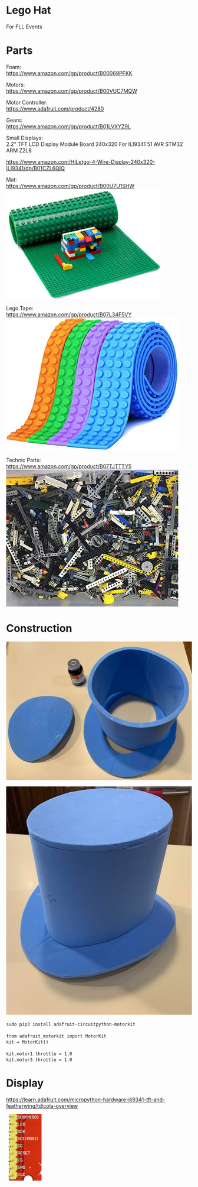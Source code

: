 # Lego Hat
For FLL Events

# Parts

Foam:<br>
https://www.amazon.com/gp/product/B00069PFKK

Motors:<br>
https://www.amazon.com/gp/product/B00VUC7MQW

Motor Controller:<br>
https://www.adafruit.com/product/4280

Gears:<br>
https://www.amazon.com/gp/product/B01LVXYZ9L

Small Displays:<br>
2.2" TFT LCD Display Module Board 240x320 For ILI9341 51 AVR STM32 ARM Z2L8

https://www.amazon.com/HiLetgo-4-Wire-Display-240x320-ILI9341/dp/B01CZL6QIQ

Mat:<br>
https://www.amazon.com/gp/product/B00U7U1SHW<br>
![](art/mat.jpg)

Lego Tape:<br>
https://www.amazon.com/gp/product/B07L34F5VY<br>
![](art/tape.jpg)

Technic Parts:<br>
https://www.amazon.com/gp/product/B07TJTTTY5<br>
![](art/technic.jpg)

# Construction

![](art/hat-foam1.jpg)

![](art/hat-foam2.jpg)

```
sudo pip3 install adafruit-circuitpython-motorkit

from adafruit_motorkit import MotorKit
kit = MotorKit()

kit.motor1.throttle = 1.0
kit.motor3.throttle = 1.0

```

# Display

https://learn.adafruit.com/micropython-hardware-ili9341-tft-and-featherwing/tdicola-overview

![](art/spi.jpg)
